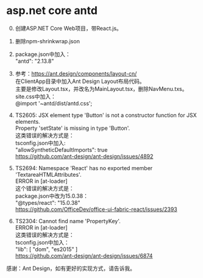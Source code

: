 # asp.net core antd

0. 创建ASP.NET Core Web项目，带React.js。

1. 删除npm-shrinkwrap.json

2. package.json中加入：<br>
"antd": "2.13.8"

3. 参考：https://ant.design/components/layout-cn/<br>
在ClientApp目录中加入Ant Design Layout布局代码。<br>
主要是修改Layout.tsx，并改名为MainLayout.tsx，删除NavMenu.txs。<br>
site.css中加入：<br>
@import '~antd/dist/antd.css';<br>

4. TS2605: JSX element type 'Button' is not a constructor function for JSX elements.<br>
  Property 'setState' is missing in type 'Button'.<br>
这类错误的解决方式是：<br>
tsconfig.json中加入:<br>
"allowSyntheticDefaultImports": true<br>
https://github.com/ant-design/ant-design/issues/4892<br>

5. TS2694: Namespace 'React' has no exported member 'TextareaHTMLAttributes'.<br>
ERROR in [at-loader] <br>
这个错误的解决方式是：<br>
package.json中改为15.0.38：<br>
"@types/react": "15.0.38"<br>
https://github.com/OfficeDev/office-ui-fabric-react/issues/2393

6. TS2304: Cannot find name 'PropertyKey'.<br>
ERROR in [at-loader] <br>
这类错误的解决方式是：<br>
tsconfig.json中加入：<br>
"lib": [ "dom", "es2015" ]<br>
https://github.com/ant-design/ant-design/issues/6874

感谢：Ant Design，如有更好的实现方式，请告诉我。